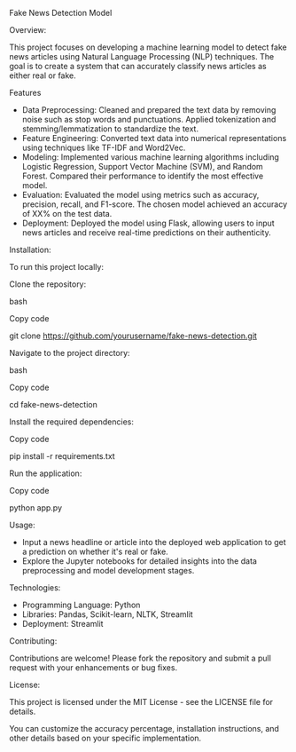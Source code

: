 Fake News Detection Model

Overview:

This project focuses on developing a machine learning model to detect fake news articles using Natural Language Processing (NLP) techniques. The goal is to create a system that can accurately classify news articles as either real or fake.

Features

- Data Preprocessing: Cleaned and prepared the text data by removing noise such as stop words and punctuations. Applied tokenization and stemming/lemmatization to standardize the text.
- Feature Engineering: Converted text data into numerical representations using techniques like TF-IDF and Word2Vec.
- Modeling: Implemented various machine learning algorithms including Logistic Regression, Support Vector Machine (SVM), and Random Forest. Compared their performance to identify the most effective model.
- Evaluation: Evaluated the model using metrics such as accuracy, precision, recall, and F1-score. The chosen model achieved an accuracy of XX% on the test data.
- Deployment: Deployed the model using Flask, allowing users to input news articles and receive real-time predictions on their authenticity.

Installation:

To run this project locally:

Clone the repository:

bash

Copy code

git clone https://github.com/yourusername/fake-news-detection.git

Navigate to the project directory:

bash

Copy code

cd fake-news-detection

Install the required dependencies:

Copy code

pip install -r requirements.txt

Run the application:

Copy code

python app.py

Usage:

- Input a news headline or article into the deployed web application to get a prediction on whether it's real or fake.
- Explore the Jupyter notebooks for detailed insights into the data preprocessing and model development stages.

Technologies:

- Programming Language: Python
- Libraries: Pandas, Scikit-learn, NLTK, Streamlit 
- Deployment: Streamlit

Contributing:

Contributions are welcome! Please fork the repository and submit a pull request with your enhancements or bug fixes.

License: 

This project is licensed under the MIT License - see the LICENSE file for details.

You can customize the accuracy percentage, installation instructions, and other details based on your specific implementation.








